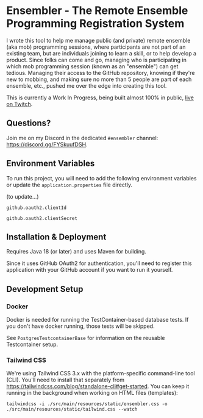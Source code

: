 # Ensembler - The Remote Ensemble Programming Registration System

I wrote this tool to help me manage public (and private) remote ensemble (aka mob) programming sessions, where participants are not part of an existing team, but are individuals joining to learn a skill, or to help develop a product.
Since folks can come and go, managing who is participating in which mob programming session (known as an "ensemble") can get tedious.
Managing their access to the GitHub repository, knowing if they're new to mobbing, and making sure no more than 5 people are part of each ensemble, etc., pushed me over the edge into creating this tool.

This is currently a Work In Progress, being built almost 100% in public, [live on Twitch](https://JitterTed.Live).

## Questions?

Join me on my Discord in the dedicated `#ensembler` channel: https://discord.gg/FYSkuufDSH.

## Environment Variables

To run this project, you will need to add the following environment variables
or update the `application.properties` file directly.

(to update...)

`github.oauth2.clientId`

`github.oauth2.clientSecret`


## Installation & Deployment

Requires Java 18 (or later) and uses Maven for building.

Since it uses GitHub OAuth2 for authentication, you'll need to register this application with your GitHub account if you want to run it yourself.

## Development Setup

### Docker

Docker is needed for running the TestContainer-based database tests. If you don't have docker running, those tests will be skipped.

See `PostgresTestcontainerBase` for information on the reusable Testcontainer setup.

### Tailwind CSS

We're using Tailwind CSS 3.x with the platform-specific command-line tool (CLI). You'll need to install that separately from https://tailwindcss.com/blog/standalone-cli#get-started. You can keep it running in the background when working on HTML files (templates):

```
tailwindcss -i ./src/main/resources/static/ensembler.css -o ./src/main/resources/static/tailwind.css --watch
```
